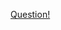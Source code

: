 <a href="https://quera.ir/problemset/contest/10163/%D8%B3%D8%A4%D8%A7%D9%84-%D8%AA%DB%8C%D9%85-%D9%85%D9%84%DB%8C-%D9%86%D8%AE%D9%88%D8%AF%D8%AE%D9%88%D8%B1%DB%8C-%D8%AF%D8%B1-%D8%A8%D8%B1%D8%B1%D9%87">Question!</a>